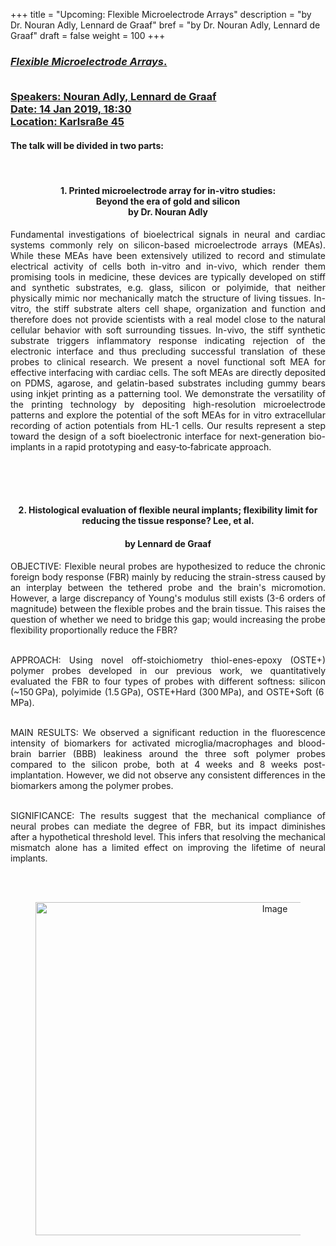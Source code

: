 +++
title = "Upcoming: Flexible Microelectrode Arrays"
description = "by Dr. Nouran Adly, Lennard de Graaf"
bref = "by Dr. Nouran Adly, Lennard de Graaf"
draft = false
weight = 100
+++

<h3 class="section-head" id="h-get-started"><a href="#h-get-started">
<i>Flexible Microelectrode Arrays</i>.
<br> <br>

Speakers: Nouran Adly, Lennard de Graaf <br>
Date: 14 Jan 2019, 18:30 <br>
Location: Karlsraße 45 <br>
</a></h3>

<p><h4>
The talk will be divided in two parts: <br></h4><br>

<h4><center>1. Printed microelectrode array for in-vitro studies:<br>
Beyond the era of gold and silicon<br>
by Dr. Nouran Adly</h4></center>

<div style="text-align: justify">Fundamental investigations of bioelectrical signals in neural and cardiac systems commonly rely on silicon-based microelectrode arrays (MEAs). While these MEAs have been extensively utilized to record and stimulate electrical activity of cells both in-vitro and in-vivo, which render them promising tools in medicine, these devices are typically developed on stiff and synthetic substrates, e.g. glass, silicon or polyimide, that neither physically mimic nor mechanically match the structure of living tissues. In-vitro, the stiff substrate alters cell shape, organization and function and therefore does not provide scientists with a real model close to the natural cellular behavior with soft surrounding tissues. In-vivo, the stiff synthetic substrate triggers inflammatory response indicating rejection of the electronic interface and thus precluding successful translation of these probes to clinical research. We present a novel functional soft MEA for effective interfacing with cardiac cells. The soft MEAs are directly deposited on PDMS, agarose, and gelatin-based substrates including gummy bears using inkjet printing as a patterning tool. We demonstrate the versatility of the printing technology by depositing high-resolution microelectrode patterns and explore the potential of the soft MEAs for in vitro extracellular recording of action potentials from HL-1 cells. Our results represent a step toward the design of a soft bioelectronic interface for next-generation bio-implants in a rapid prototyping and easy‐to‐fabricate approach.<br><br></div>

<br><br>
<center><h4>2. Histological evaluation of flexible neural implants; flexibility limit for reducing the tissue response? Lee, et al. <br> </h4>
<h4>by Lennard de Graaf<br> </h4></center>

<div style="text-align: justify">OBJECTIVE:
Flexible neural probes are hypothesized to reduce the chronic foreign body response (FBR) mainly by reducing the strain-stress caused by an interplay between the tethered probe and the brain's micromotion. However, a large discrepancy of Young's modulus still exists (3-6 orders of magnitude) between the flexible probes and the brain tissue. This raises the question of whether we need to bridge this gap; would increasing the probe flexibility proportionally reduce the FBR?<br><br>

APPROACH: Using novel off-stoichiometry thiol-enes-epoxy (OSTE+) polymer probes developed in our previous work, we quantitatively evaluated the FBR to four types of probes with different softness: silicon (~150 GPa), polyimide (1.5 GPa), OSTE+Hard (300 MPa), and OSTE+Soft (6 MPa). <br><br>

MAIN RESULTS: We observed a significant reduction in the fluorescence intensity of biomarkers for activated microglia/macrophages and blood-brain barrier (BBB) leakiness around the three soft polymer probes compared to the silicon probe, both at 4 weeks and 8 weeks post-implantation. However, we did not observe any consistent differences in the biomarkers among the polymer probes.<br><br>

SIGNIFICANCE: The results suggest that the mechanical compliance of neural probes can mediate the degree of FBR, but its impact diminishes after a hypothetical threshold level. This infers that resolving the mechanical mismatch alone has a limited effect on improving the lifetime of neural implants.
</div>
<br><br>
<figure>
  <p align="center">        
  <img alt="Image" height="533" src="/img/neuroelectronics.png" width="750">
    </p>
</figure>

</p>

